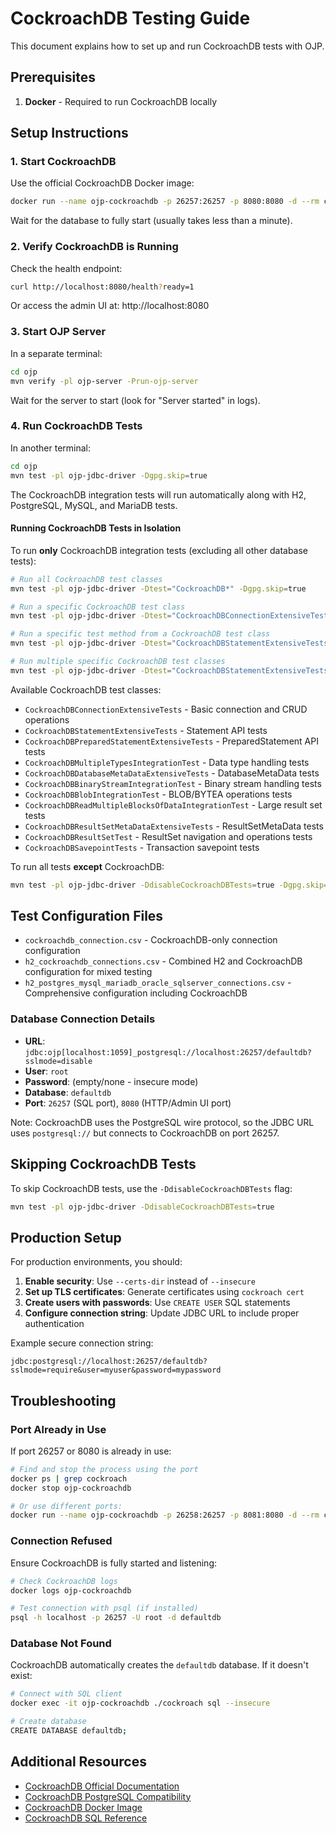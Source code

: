 # CockroachDB Testing Guide

This document explains how to set up and run CockroachDB tests with OJP.

## Prerequisites

1. **Docker** - Required to run CockroachDB locally

## Setup Instructions

### 1. Start CockroachDB

Use the official CockroachDB Docker image:

```bash
docker run --name ojp-cockroachdb -p 26257:26257 -p 8080:8080 -d --rm cockroachdb/cockroach:v24.3.4 start-single-node --insecure
```

Wait for the database to fully start (usually takes less than a minute).

### 2. Verify CockroachDB is Running

Check the health endpoint:

```bash
curl http://localhost:8080/health?ready=1
```

Or access the admin UI at: http://localhost:8080

### 3. Start OJP Server

In a separate terminal:

```bash
cd ojp
mvn verify -pl ojp-server -Prun-ojp-server
```

Wait for the server to start (look for "Server started" in logs).

### 4. Run CockroachDB Tests

In another terminal:

```bash
cd ojp
mvn test -pl ojp-jdbc-driver -Dgpg.skip=true
```

The CockroachDB integration tests will run automatically along with H2, PostgreSQL, MySQL, and MariaDB tests.

#### Running CockroachDB Tests in Isolation

To run **only** CockroachDB integration tests (excluding all other database tests):

```bash
# Run all CockroachDB test classes
mvn test -pl ojp-jdbc-driver -Dtest="CockroachDB*" -Dgpg.skip=true

# Run a specific CockroachDB test class
mvn test -pl ojp-jdbc-driver -Dtest="CockroachDBConnectionExtensiveTests" -Dgpg.skip=true

# Run a specific test method from a CockroachDB test class
mvn test -pl ojp-jdbc-driver -Dtest="CockroachDBStatementExtensiveTests#testExecuteQuery" -Dgpg.skip=true

# Run multiple specific CockroachDB test classes
mvn test -pl ojp-jdbc-driver -Dtest="CockroachDBStatementExtensiveTests,CockroachDBPreparedStatementExtensiveTests" -Dgpg.skip=true
```

Available CockroachDB test classes:
- `CockroachDBConnectionExtensiveTests` - Basic connection and CRUD operations
- `CockroachDBStatementExtensiveTests` - Statement API tests
- `CockroachDBPreparedStatementExtensiveTests` - PreparedStatement API tests
- `CockroachDBMultipleTypesIntegrationTest` - Data type handling tests
- `CockroachDBDatabaseMetaDataExtensiveTests` - DatabaseMetaData tests
- `CockroachDBBinaryStreamIntegrationTest` - Binary stream handling tests
- `CockroachDBBlobIntegrationTest` - BLOB/BYTEA operations tests
- `CockroachDBReadMultipleBlocksOfDataIntegrationTest` - Large result set tests
- `CockroachDBResultSetMetaDataExtensiveTests` - ResultSetMetaData tests
- `CockroachDBResultSetTest` - ResultSet navigation and operations tests
- `CockroachDBSavepointTests` - Transaction savepoint tests

To run all tests **except** CockroachDB:

```bash
mvn test -pl ojp-jdbc-driver -DdisableCockroachDBTests=true -Dgpg.skip=true
```

## Test Configuration Files

- `cockroachdb_connection.csv` - CockroachDB-only connection configuration
- `h2_cockroachdb_connections.csv` - Combined H2 and CockroachDB configuration for mixed testing
- `h2_postgres_mysql_mariadb_oracle_sqlserver_connections.csv` - Comprehensive configuration including CockroachDB

### Database Connection Details

- **URL**: `jdbc:ojp[localhost:1059]_postgresql://localhost:26257/defaultdb?sslmode=disable`
- **User**: `root`
- **Password**: (empty/none - insecure mode)
- **Database**: `defaultdb`
- **Port**: `26257` (SQL port), `8080` (HTTP/Admin UI port)

Note: CockroachDB uses the PostgreSQL wire protocol, so the JDBC URL uses `postgresql://` but connects to CockroachDB on port 26257.

## Skipping CockroachDB Tests

To skip CockroachDB tests, use the `-DdisableCockroachDBTests` flag:

```bash
mvn test -pl ojp-jdbc-driver -DdisableCockroachDBTests=true
```

## Production Setup

For production environments, you should:

1. **Enable security**: Use `--certs-dir` instead of `--insecure`
2. **Set up TLS certificates**: Generate certificates using `cockroach cert`
3. **Create users with passwords**: Use `CREATE USER` SQL statements
4. **Configure connection string**: Update JDBC URL to include proper authentication

Example secure connection string:
```
jdbc:postgresql://localhost:26257/defaultdb?sslmode=require&user=myuser&password=mypassword
```

## Troubleshooting

### Port Already in Use

If port 26257 or 8080 is already in use:

```bash
# Find and stop the process using the port
docker ps | grep cockroach
docker stop ojp-cockroachdb

# Or use different ports:
docker run --name ojp-cockroachdb -p 26258:26257 -p 8081:8080 -d --rm cockroachdb/cockroach:v24.3.4 start-single-node --insecure
```

### Connection Refused

Ensure CockroachDB is fully started and listening:

```bash
# Check CockroachDB logs
docker logs ojp-cockroachdb

# Test connection with psql (if installed)
psql -h localhost -p 26257 -U root -d defaultdb
```

### Database Not Found

CockroachDB automatically creates the `defaultdb` database. If it doesn't exist:

```bash
# Connect with SQL client
docker exec -it ojp-cockroachdb ./cockroach sql --insecure

# Create database
CREATE DATABASE defaultdb;
```

## Additional Resources

- [CockroachDB Official Documentation](https://www.cockroachlabs.com/docs/)
- [CockroachDB PostgreSQL Compatibility](https://www.cockroachlabs.com/docs/stable/postgresql-compatibility.html)
- [CockroachDB Docker Image](https://hub.docker.com/r/cockroachdb/cockroach)
- [CockroachDB SQL Reference](https://www.cockroachlabs.com/docs/stable/sql-statements.html)
